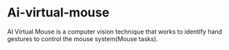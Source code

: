 # Ai-virtual-mouse
AI Virtual Mouse is a computer vision technique that works to identify hand gestures  to control the mouse system(Mouse tasks).
